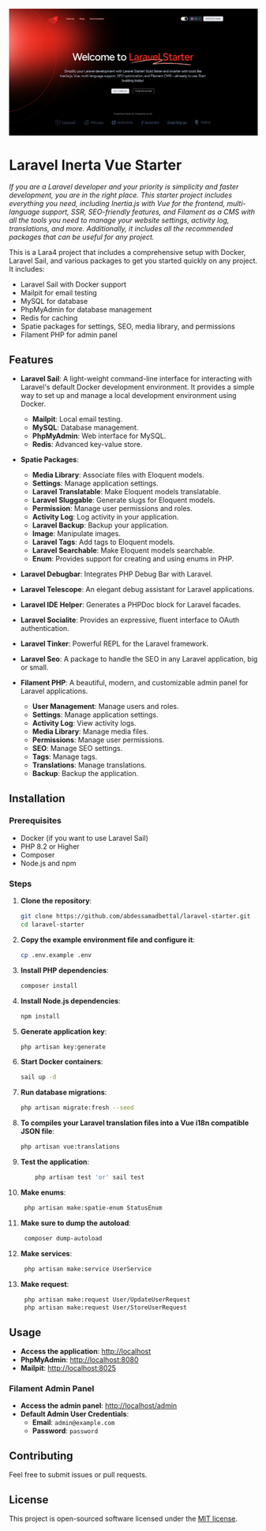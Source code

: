 <p align="center"><img src=".github/screenshots/home.png" alt="Lara4"></p>

# Laravel Inerta Vue Starter

*If you are a Laravel developer and your priority is simplicity and faster development, you are in the right place. This starter project includes everything you need, including Inertia.js with Vue for the frontend, multi-language support, SSR, SEO-friendly features, and Filament as a CMS with all the tools you need to manage your website settings, activity log, translations, and more. Additionally, it includes all the recommended packages that can be useful for any project.*

This is a Lara4 project that includes a comprehensive setup with Docker, Laravel Sail, and various packages to get you started quickly on any project. It includes:

- Laravel Sail with Docker support
- Mailpit for email testing
- MySQL for database
- PhpMyAdmin for database management
- Redis for caching
- Spatie packages for settings, SEO, media library, and permissions
- Filament PHP for admin panel

## Features

- **Laravel Sail**: A light-weight command-line interface for interacting with Laravel's default Docker development environment. It provides a simple way to set up and manage a local development environment using Docker.
  - **Mailpit**: Local email testing.
  - **MySQL**: Database management.
  - **PhpMyAdmin**: Web interface for MySQL.
  - **Redis**: Advanced key-value store.
- **Spatie Packages**:
  - **Media Library**: Associate files with Eloquent models.
  - **Settings**: Manage application settings.
  - **Laravel Translatable**: Make Eloquent models translatable.
  - **Laravel Sluggable**: Generate slugs for Eloquent models.
  - **Permission**: Manage user permissions and roles.
  - **Activity Log**: Log activity in your application.
  - **Laravel Backup**: Backup your application.
  - **Image**: Manipulate images.
  - **Laravel Tags**: Add tags to Eloquent models.
  - **Laravel Searchable**: Make Eloquent models searchable.
  - **Enum**: Provides support for creating and using enums in PHP.
- **Laravel Debugbar**: Integrates PHP Debug Bar with Laravel.
- **Laravel Telescope**: An elegant debug assistant for Laravel applications.
- **Laravel IDE Helper**: Generates a PHPDoc block for Laravel facades.
- **Laravel Socialite**: Provides an expressive, fluent interface to OAuth authentication.
- **Laravel Tinker**: Powerful REPL for the Laravel framework.
- **Laravel Seo**: A package to handle the SEO in any Laravel application, big or small.

- **Filament PHP**: A beautiful, modern, and customizable admin panel for Laravel applications.
  - **User Management**: Manage users and roles.
  - **Settings**: Manage application settings.
  - **Activity Log**: View activity logs.
  - **Media Library**: Manage media files.
  - **Permissions**: Manage user permissions.
  - **SEO**: Manage SEO settings.
  - **Tags**: Manage tags.
  - **Translations**: Manage translations.
  - **Backup**: Backup the application.

## Installation

### Prerequisites

- Docker (if you want to use Laravel Sail)
- PHP 8.2 or Higher
- Composer
- Node.js and npm

### Steps

1. **Clone the repository**:
    ```sh
    git clone https://github.com/abdessamadbettal/laravel-starter.git
    cd laravel-starter
    ```

2. **Copy the example environment file and configure it**:
    ```sh
    cp .env.example .env
    ```

3. **Install PHP dependencies**:
    ```sh
    composer install
    ```

4. **Install Node.js dependencies**:
    ```sh
    npm install
    ```

5. **Generate application key**:
    ```sh
    php artisan key:generate
    ```

6. **Start Docker containers**:
    ```sh
    sail up -d
    ```

7. **Run database migrations**:
    ```sh
    php artisan migrate:fresh --seed
    ```

8. **To compiles your Laravel translation files into a Vue i18n compatible JSON file**:
    ```sh
    php artisan vue:translations
    ```

9. **Test the application**:
    ```sh
        php artisan test 'or' sail test
    ```
10. **Make enums**:
    ```sh
     php artisan make:spatie-enum StatusEnum
    ```
11. **Make sure to dump the autoload**:
    ```sh
     composer dump-autoload
    ```

10. **Make services**:
    ```sh
     php artisan make:service UserService
    ```
11. **Make request**:
    ```sh
     php artisan make:request User/UpdateUserRequest
     php artisan make:request User/StoreUserRequest
    ```


## Usage

- **Access the application**: [http://localhost](http://localhost)
- **PhpMyAdmin**: [http://localhost:8080](http://localhost:8080)
- **Mailpit**: [http://localhost:8025](http://localhost:8025)

### Filament Admin Panel

- **Access the admin panel**: [http://localhost/admin](http://localhost/admin)
- **Default Admin User Credentials**:
  - **Email**: `admin@example.com`
  - **Password**: `password`

## Contributing

Feel free to submit issues or pull requests.

## License

This project is open-sourced software licensed under the [MIT license](LICENSE).
